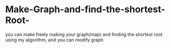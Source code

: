 # Make-Graph-and-find-the-shortest-Root-
you can make freely making your graph(map) and finding the shortest root using my algorithm, and you can modify graph

